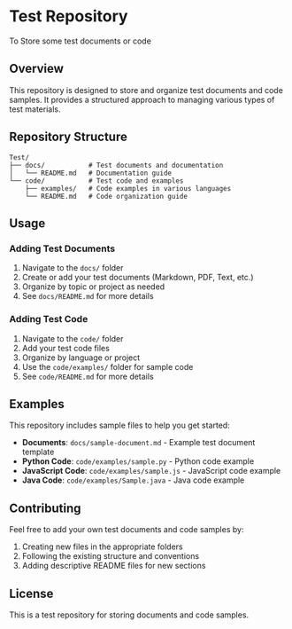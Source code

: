 # Test Repository
To Store some test documents or code

## Overview

This repository is designed to store and organize test documents and code samples. It provides a structured approach to managing various types of test materials.

## Repository Structure

```
Test/
├── docs/           # Test documents and documentation
│   └── README.md   # Documentation guide
└── code/           # Test code and examples
    ├── examples/   # Code examples in various languages
    └── README.md   # Code organization guide
```

## Usage

### Adding Test Documents

1. Navigate to the `docs/` folder
2. Create or add your test documents (Markdown, PDF, Text, etc.)
3. Organize by topic or project as needed
4. See `docs/README.md` for more details

### Adding Test Code

1. Navigate to the `code/` folder
2. Add your test code files
3. Organize by language or project
4. Use the `code/examples/` folder for sample code
5. See `code/README.md` for more details

## Examples

This repository includes sample files to help you get started:

- **Documents**: `docs/sample-document.md` - Example test document template
- **Python Code**: `code/examples/sample.py` - Python code example
- **JavaScript Code**: `code/examples/sample.js` - JavaScript code example
- **Java Code**: `code/examples/Sample.java` - Java code example

## Contributing

Feel free to add your own test documents and code samples by:
1. Creating new files in the appropriate folders
2. Following the existing structure and conventions
3. Adding descriptive README files for new sections

## License

This is a test repository for storing documents and code samples.
